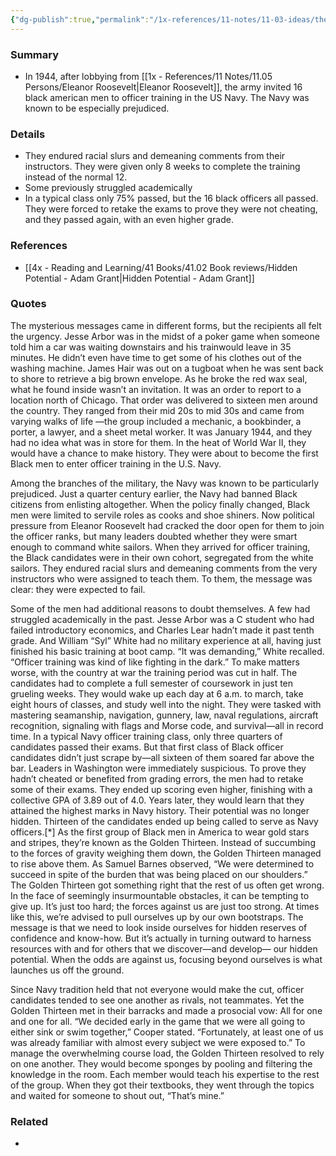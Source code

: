 ```yaml
---
{"dg-publish":true,"permalink":"/1x-references/11-notes/11-03-ideas/the-golden-thirteen-the-first-black-american-officers/","title":"The Golden Thirteen - The first black American officers","created":"2024-06-12T07:09:26.894+03:00","updated":"2024-06-12T07:09:26.894+03:00"}
---
```



### Summary
- In 1944, after lobbying from [[1x - References/11 Notes/11.05 Persons/Eleanor Roosevelt\|Eleanor Roosevelt]], the army invited 16 black american men to officer training in the US Navy. The Navy was known to be especially prejudiced.

### Details
- They endured racial slurs and demeaning comments from their instructors. They were given only 8 weeks to complete the training instead of the normal 12.
- Some previously struggled academically
- In a typical class only 75% passed, but the 16 black officers all passed. They were forced to retake the exams to prove they were not cheating, and they passed again, with an even higher grade.

### References
- [[4x - Reading and Learning/41 Books/41.02 Book reviews/Hidden Potential - Adam Grant\|Hidden Potential - Adam Grant]]

### Quotes
The mysterious messages came in different forms, but the recipients all felt the urgency. Jesse Arbor was in the midst of a poker game when someone told him a car was waiting downstairs and his trainwould leave in 35 minutes. He didn’t even have time to get some of his clothes out of the washing machine. James Hair was out on a tugboat when he was sent back to shore to retrieve a big brown envelope. As he broke the red wax seal, what he found inside wasn’t an invitation. It was an order to report to a location north of Chicago. That order was delivered to sixteen men around the country. They ranged from their mid 20s to mid 30s and came from varying walks of life —the group included a mechanic, a bookbinder, a porter, a lawyer, and a sheet metal worker. It was January 1944, and they had no idea what was in store for them. In the heat of World War II, they would have a chance to make history. They were about to become the first Black men to enter officer training in the U.S. Navy. 

Among the branches of the military, the Navy was known to be particularly prejudiced. Just a quarter century earlier, the Navy had banned Black citizens from enlisting altogether. When the policy finally changed, Black men were limited to servile roles as cooks and shoe shiners. Now political pressure from Eleanor Roosevelt had cracked the door open for them to join the officer ranks, but many leaders doubted whether they were smart enough to command white sailors. When they arrived for officer training, the Black candidates were in their own cohort, segregated from the white sailors. They endured racial slurs and demeaning comments from the very instructors who were assigned to teach them. To them, the message was clear: they were expected to fail.

Some of the men had additional reasons to doubt themselves. A few had struggled academically in the past. Jesse Arbor was a C student who had failed introductory economics, and Charles Lear hadn’t made it past tenth grade. And William “Syl” White had no military experience at all, having just finished his basic training at boot camp. “It was demanding,” White recalled. “Officer training was kind of like fighting in the dark.” To make matters worse, with the country at war the training period was cut in half. The candidates had to complete a full semester of coursework in just ten grueling weeks. They would wake up each day at 6 a.m. to march, take eight hours of classes, and study well into the night. They were tasked with mastering seamanship, navigation, gunnery, law, naval regulations, aircraft recognition, signaling with flags and Morse code, and survival—all in record time. In a typical Navy officer training class, only three quarters of candidates passed their exams. But that first class of Black officer candidates didn’t just scrape by—all sixteen of them soared far above the bar. Leaders in Washington were immediately suspicious. To prove they hadn’t cheated or benefited from grading errors, the men had to retake some of their exams. They ended up scoring even higher, finishing with a collective GPA of 3.89 out of 4.0. Years later, they would learn that they attained the highest marks in Navy history. Their potential was no longer hidden.
Thirteen of the candidates ended up being called to serve as Navy officers.[*] As the first group of Black men in America to wear gold stars and stripes, they’re known as the Golden Thirteen. Instead of succumbing to the forces of gravity weighing them down, the Golden Thirteen managed to rise above them. As Samuel Barnes observed, “We were determined to succeed in spite of the burden that was being placed on our shoulders.” The Golden Thirteen got something right that the rest of us often get wrong. In the face of seemingly insurmountable obstacles, it can be tempting to give up. It’s just too hard; the forces against us are just too strong. At times like this, we’re advised to pull ourselves up by our own bootstraps. The message is that we need to look inside ourselves for hidden reserves of confidence and know-how. But it’s actually in turning outward to harness resources with and for others that we discover—and develop— our hidden potential. When the odds are against us, focusing beyond ourselves is what launches us off the ground.

Since Navy tradition held that not everyone would make the cut, officer candidates tended to see one another as rivals, not teammates. Yet the Golden Thirteen met in their barracks and made a prosocial vow: All for one and one for all. “We decided early in the game that we were all going to either sink or swim together,” Cooper stated. “Fortunately, at least one of us was already familiar with almost every subject we were exposed to.” To manage the overwhelming course load, the Golden Thirteen resolved to rely on one another. They would become sponges by pooling and filtering the knowledge in the room. Each member would teach his expertise to the rest of the group. When they got their textbooks, they went through the topics and waited for someone to shout out, “That’s mine.”

### Related
- 